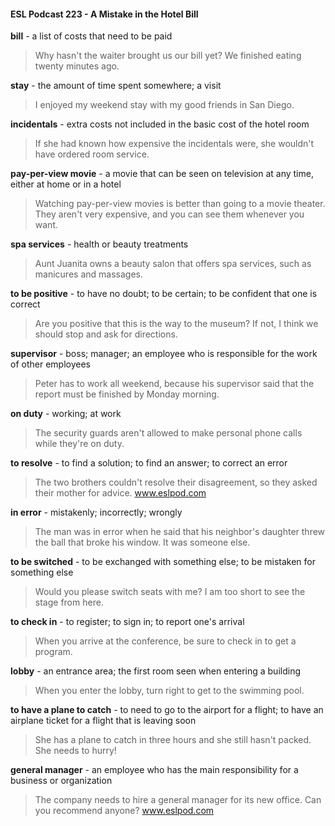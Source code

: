 #### ESL Podcast 223 - A Mistake in the Hotel Bill

**bill** - a list of costs that need to be paid

> Why hasn't the waiter brought us our bill yet? We finished eating twenty
minutes ago.

**stay** - the amount of time spent somewhere; a visit

> I enjoyed my weekend stay with my good friends in San Diego.

**incidentals** - extra costs not included in the basic cost of the hotel room

> If she had known how expensive the incidentals were, she wouldn't have
ordered room service.

**pay-per-view movie** - a movie that can be seen on television at any time, either
at home or in a hotel

> Watching pay-per-view movies is better than going to a movie theater. They
aren't very expensive, and you can see them whenever you want.

**spa services** - health or beauty treatments

> Aunt Juanita owns a beauty salon that offers spa services, such as manicures
and massages.

**to be positive** - to have no doubt; to be certain; to be confident that one is
correct

> Are you positive that this is the way to the museum? If not, I think we should
stop and ask for directions.

**supervisor** - boss; manager; an employee who is responsible for the work of
other employees

> Peter has to work all weekend, because his supervisor said that the report must
be finished by Monday morning.

**on duty** - working; at work

> The security guards aren't allowed to make personal phone calls while they're
on duty.

**to resolve** - to find a solution; to find an answer; to correct an error

> The two brothers couldn't resolve their disagreement, so they asked their
mother for advice.
www.eslpod.com

**in error** - mistakenly; incorrectly; wrongly

> The man was in error when he said that his neighbor's daughter threw the ball
that broke his window. It was someone else.

**to be switched** - to be exchanged with something else; to be mistaken for
something else

> Would you please switch seats with me? I am too short to see the stage from
here.

**to check in** - to register; to sign in; to report one's arrival

> When you arrive at the conference, be sure to check in to get a program.

**lobby** - an entrance area; the first room seen when entering a building

> When you enter the lobby, turn right to get to the swimming pool.

**to have a plane to catch** - to need to go to the airport for a flight; to have an
airplane ticket for a flight that is leaving soon

> She has a plane to catch in three hours and she still hasn't packed. She needs
to hurry!

**general manager** - an employee who has the main responsibility for a business
or organization

> The company needs to hire a general manager for its new office. Can you
recommend anyone?
www.eslpod.com

